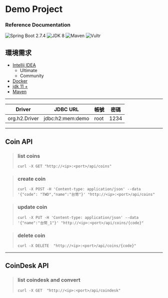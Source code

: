 # Demo Project

### Reference Documentation

![Spring Boot 2.7.4](https://img.shields.io/badge/Spring%20Boot-2.7.4-brightgreen.svg)
![JDK 8](https://img.shields.io/badge/JDK-8-brightgreen.svg)
![Maven](https://img.shields.io/badge/Maven-3.6.2-yellowgreen.svg)
![Vultr](https://img.shields.io/badge/Vultr-yellowgreen.svg)

## 環境需求

- [Intellij IDEA](https://www.jetbrains.com/idea/)
    - Ultimate
    - Community
- [Docker](https://www.docker.com/)
- [jdk 11 +](https://www.oracle.com/tw/java/technologies/javase/javase-jdk11-downloads.html)
- [Maven](https://maven.apache.org/)

---


|Driver | JDBC URL|帳號 | 密碼 |
|----|----|----|----|
|org.h2.Driver|jdbc:h2:mem:demo|root|1234|



---

## Coin API


> ### list coins
> ```shell
> curl -X GET "http://<ip>:<port>/api/coins" 
> ```

> ### create coin
> ```shell
> curl -X POST -H 'Content-type: application/json' --data '{"code": "TWD","name":"台幣"}' "http://<ip>:<port>/api/coins" 
> ```

> ### update coin
> ```shell
> curl -X PUT -H 'Content-type: application/json' --data '{"name":"台幣_1"}' "http://<ip>:<port>/api/coins/{code}" 
> ```

> ### delete coin
> ```shell
> curl -X DELETE  "http://<ip>:<port>/api/coins/{code}" 
> ```


---

## CoinDesk API

> ### list coindesk and convert
> ```shell
> curl -X GET  "http://<ip>:<port>/api/coindesk" 
> ```

